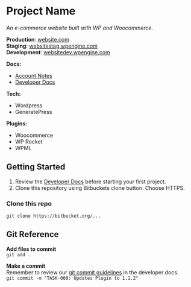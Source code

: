 # Project Name
<!-- Brief Description of the Website -->
*An e-commerce website built with WP and Woocommerce*. 

<!-- Quick Access Environment URLs -->
**Production**: [website.com](#)  
**Staging**: [websitestag.wpengine.com](#)  
**Development**: [websitedev.wpengine.com](#)

<!-- Quick Access Important Docs -->
**Docs:**
- [Account Notes](#)
- [Developer Docs](#)

**Tech:** 
- Wordpress 
- GeneratePress

**Plugins:** 
- Woocommerce
- WP Rocket
- WPML
    
## Getting Started
1. Review the [Developer Docs](#) before starting your first project. 
2. Clone this repository using Bitbuckets clone button. Choose HTTPS. 


### Clone this repo
``` git clone https://bitbucket.org/... ```

## Git Reference

**Add files to commit**  
```git add . ```

**Make a commit**  
Remember to review our [git commit guidelines](#) in the developer docs.   
```git commit -m "TASK-000: Updates Plugin to 1.1.2"```



